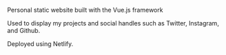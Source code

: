 Personal static website built with the Vue.js framework

Used to display my projects and social handles such as Twitter, Instagram, and Github. 

Deployed using Netlify.

